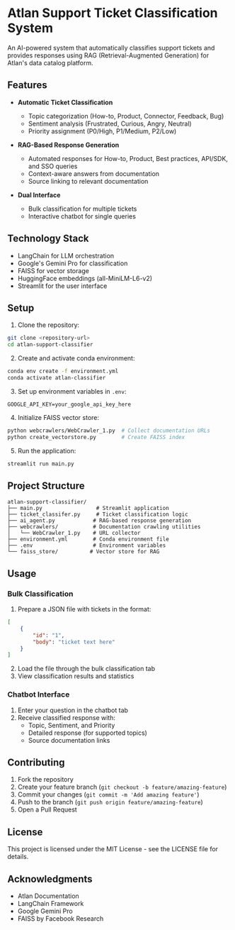 # Atlan Support Ticket Classification System

An AI-powered system that automatically classifies support tickets and provides responses using RAG (Retrieval-Augmented Generation) for Atlan's data catalog platform.

## Features

- **Automatic Ticket Classification**
  - Topic categorization (How-to, Product, Connector, Feedback, Bug)
  - Sentiment analysis (Frustrated, Curious, Angry, Neutral)
  - Priority assignment (P0/High, P1/Medium, P2/Low)

- **RAG-Based Response Generation**
  - Automated responses for How-to, Product, Best practices, API/SDK, and SSO queries
  - Context-aware answers from documentation
  - Source linking to relevant documentation

- **Dual Interface**
  - Bulk classification for multiple tickets
  - Interactive chatbot for single queries

## Technology Stack

- LangChain for LLM orchestration
- Google's Gemini Pro for classification
- FAISS for vector storage
- HuggingFace embeddings (all-MiniLM-L6-v2)
- Streamlit for the user interface

## Setup

1. Clone the repository:
```bash
git clone <repository-url>
cd atlan-support-classifier
```

2. Create and activate conda environment:
```bash
conda env create -f environment.yml
conda activate atlan-classifier
```

3. Set up environment variables in `.env`:
```plaintext
GOOGLE_API_KEY=your_google_api_key_here
```

4. Initialize FAISS vector store:
```bash
python webcrawlers/WebCrawler_1.py  # Collect documentation URLs
python create_vectorstore.py        # Create FAISS index
```

5. Run the application:
```bash
streamlit run main.py
```

## Project Structure

```
atlan-support-classifier/
├── main.py                 # Streamlit application
├── ticket_classifer.py     # Ticket classification logic
├── ai_agent.py            # RAG-based response generation
├── webcrawlers/           # Documentation crawling utilities
│   └── WebCrawler_1.py    # URL collector
├── environment.yml        # Conda environment file
├── .env                   # Environment variables
└── faiss_store/          # Vector store for RAG
```

## Usage

### Bulk Classification
1. Prepare a JSON file with tickets in the format:
```json
[
    {
        "id": "1",
        "body": "ticket text here"
    }
]
```
2. Load the file through the bulk classification tab
3. View classification results and statistics

### Chatbot Interface
1. Enter your question in the chatbot tab
2. Receive classified response with:
   - Topic, Sentiment, and Priority
   - Detailed response (for supported topics)
   - Source documentation links

## Contributing

1. Fork the repository
2. Create your feature branch (`git checkout -b feature/amazing-feature`)
3. Commit your changes (`git commit -m 'Add amazing feature'`)
4. Push to the branch (`git push origin feature/amazing-feature`)
5. Open a Pull Request

## License

This project is licensed under the MIT License - see the LICENSE file for details.

## Acknowledgments

- Atlan Documentation
- LangChain Framework
- Google Gemini Pro
- FAISS by Facebook Research